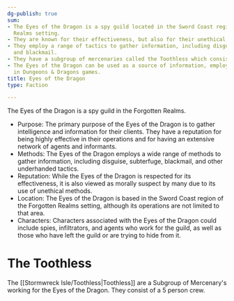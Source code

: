 ```yaml
---
dg-publish: true
sum:
- The Eyes of the Dragon is a spy guild located in the Sword Coast region of the Forgotten
  Realms setting.
- They are known for their effectiveness, but also for their unethical methods.
- They employ a range of tactics to gather information, including disguise, subterfuge,
  and blackmail.
- They have a subgroup of mercenaries called the Toothless which consists of 5 people.
- The Eyes of the Dragon can be used as a source of information, employer or antagonist
  in Dungeons & Dragons games.
title: Eyes of the Dragon
type: Faction

---
```







The Eyes of the Dragon is a spy guild in the Forgotten Realms.
-   Purpose: The primary purpose of the Eyes of the Dragon is to gather intelligence and information for their clients. They have a reputation for being highly effective in their operations and for having an extensive network of agents and informants.
-   Methods: The Eyes of the Dragon employs a wide range of methods to gather information, including disguise, subterfuge, blackmail, and other underhanded tactics.
-   Reputation: While the Eyes of the Dragon is respected for its effectiveness, it is also viewed as morally suspect by many due to its use of unethical methods.
-   Location: The Eyes of the Dragon is based in the Sword Coast region of the Forgotten Realms setting, although its operations are not limited to that area.
-   Characters: Characters associated with the Eyes of the Dragon could include spies, infiltrators, and agents who work for the guild, as well as those who have left the guild or are trying to hide from it.

# The Toothless

The [[Stormwreck Isle/Toothless\|Toothless]] are a Subgroup of Mercenary's working for the Eyes of the Dragon. They consist of a 5 person crew.
